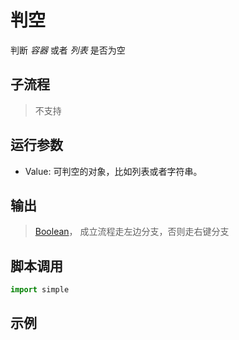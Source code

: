 # 判空 
判断 *容器* 或者 *列表* 是否为空


## 子流程

> 不支持

## 运行参数

* Value: 可判空的对象，比如列表或者字符串。


## 输出

> [Boolean](../../types/Boolean.md)， 成立流程走左边分支，否则走右键分支

## 脚本调用

```python
import simple


```

## 示例


